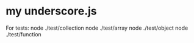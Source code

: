 # my underscore.js

For tests:
node ./test/collection
node ./test/array
node ./test/object
node ./test/function
